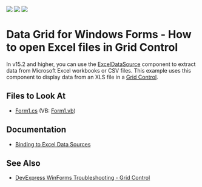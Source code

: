 <!-- default badges list -->
![](https://img.shields.io/endpoint?url=https://codecentral.devexpress.com/api/v1/VersionRange/128630546/15.2.3%2B)
[![](https://img.shields.io/badge/Open_in_DevExpress_Support_Center-FF7200?style=flat-square&logo=DevExpress&logoColor=white)](https://supportcenter.devexpress.com/ticket/details/E4104)
[![](https://img.shields.io/badge/📖_How_to_use_DevExpress_Examples-e9f6fc?style=flat-square)](https://docs.devexpress.com/GeneralInformation/403183)
<!-- default badges end -->


# Data Grid for Windows Forms - How to open Excel files in Grid Control

In v15.2 and higher, you can use the [ExcelDataSource](https://docs.devexpress.com/CoreLibraries/DevExpress.DataAccess.Excel.ExcelDataSource) component to extract data from Microsoft Excel workbooks or CSV files. This example uses this component to display data from an XLS file in a [Grid Control](https://docs.devexpress.com/WindowsForms/DevExpress.XtraGrid.GridControl).

<!-- default file list -->
## Files to Look At
* [Form1.cs](./CS/Form1.cs) (VB: [Form1.vb](./VB/Form1.vb))
<!-- default file list end -->

## Documentation
- [Binding to Excel Data Sources](https://docs.devexpress.com/WindowsForms/115529/common-features/data-binding/binding-to-excel-data-sources)

## See Also
- [DevExpress WinForms Troubleshooting - Grid Control](https://go.devexpress.com/CheatSheets_WinForms_Examples_T934742.aspx)
